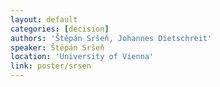 ```yaml
---
layout: default
categories: [decision]
authors: 'Štěpán Sršeň, Johannes Dietschreit'
speaker: Štěpán Sršeň 
location: 'University of Vienna'
link: poster/srsen
---
```

